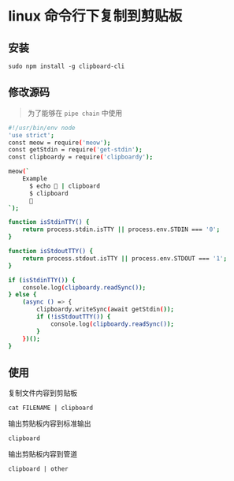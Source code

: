 # linux 命令行下复制到剪贴板

## 安装

`sudo npm install -g clipboard-cli`

## 修改源码

> 为了能够在 `pipe chain` 中使用

```sh
#!/usr/bin/env node
'use strict';
const meow = require('meow');
const getStdin = require('get-stdin');
const clipboardy = require('clipboardy');

meow(`
    Example
      $ echo 🦄 | clipboard
      $ clipboard
      🦄
`);

function isStdinTTY() {
    return process.stdin.isTTY || process.env.STDIN === '0';
}

function isStdoutTTY() {
    return process.stdout.isTTY || process.env.STDOUT === '1';
}

if (isStdinTTY()) {
    console.log(clipboardy.readSync());
} else {
    (async () => {
        clipboardy.writeSync(await getStdin());
        if (!isStdoutTTY()) {
            console.log(clipboardy.readSync());
        }
    })();
}
```

## 使用

复制文件内容到剪贴板

`cat FILENAME | clipboard`

输出剪贴板内容到标准输出

`clipboard`

输出剪贴板内容到管道

`clipboard | other`

